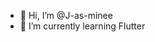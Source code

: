- 👋 Hi, I’m @J-as-minee
- 🌱 I’m currently learning Flutter

<!---
J-as-minee/J-as-minee is a ✨ special ✨ repository because its `README.md` (this file) appears on your GitHub profile.
You can click the Preview link to take a look at your changes.
--->
